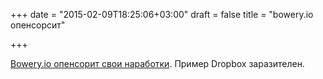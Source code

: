 +++
date = "2015-02-09T18:25:06+03:00"
draft = false
title = "bowery.io опенсорсит"

+++

<p><a href="http://bowery.io/posts/opening-up-the-toolbox/">Bowery.io опенсорит свои наработки</a>. Пример Dropbox заразителен.</p>

